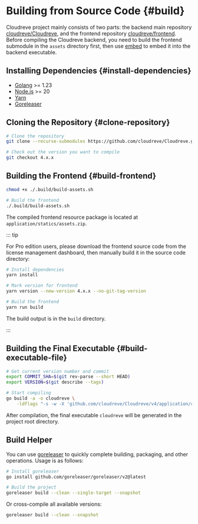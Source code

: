 # Building from Source Code {#build}

Cloudreve project mainly consists of two parts: the backend main repository [cloudreve/Cloudreve](https://github.com/cloudreve/Cloudreve), and the frontend repository [cloudreve/frontend](https://github.com/cloudreve/frontend). Before compiling the Cloudreve backend, you need to build the frontend submodule in the `assets` directory first, then use [embed](https://pkg.go.dev/embed) to embed it into the backend executable.

## Installing Dependencies {#install-dependencies}

- [Golang](https://golang.org/doc/install) >= 1.23
- [Node.js](https://nodejs.org/en/download/package-manager) >= 20
- [Yarn](https://yarnpkg.com/getting-started)
- [Goreleaser](https://goreleaser.com/install/)

## Cloning the Repository {#clone-repository}

```bash
# Clone the repository
git clone --recurse-submodules https://github.com/cloudreve/Cloudreve.git

# Check out the version you want to compile
git checkout 4.x.x
```

## Building the Frontend {#build-frontend}

```bash
chmod +x ./.build/build-assets.sh

# Build the frontend
./.build/build-assets.sh
```

The compiled frontend resource package is located at `application/statics/assets.zip`.

::: tip <Badge type="tip" text="Pro" />

For Pro edition users, please download the frontend source code from the license management dashboard, then manually build it in the source code directory:

```bash
# Install dependencies
yarn install

# Mark version for frontend
yarn version --new-version 4.x.x --no-git-tag-version

# Build the frontend
yarn run build
```

The build output is in the `build` directory.

:::

## Building the Final Executable {#build-executable-file}

```bash
# Get current version number and commit
export COMMIT_SHA=$(git rev-parse --short HEAD)
export VERSION=$(git describe --tags)

# Start compiling
go build -a -o cloudreve \
    -ldflags "-s -w -X 'github.com/cloudreve/Cloudreve/v4/application/constants.BackendVersion=$VERSION' -X 'github.com/cloudreve/Cloudreve/v4/application/constants.LastCommit=$COMMIT_SHA'"
```

After compilation, the final executable `cloudreve` will be generated in the project root directory.

## Build Helper

You can use [goreleaser](https://goreleaser.com/) to quickly complete building, packaging, and other operations. Usage is as follows:

```bash
# Install goreleaser
go install github.com/goreleaser/goreleaser/v2@latest

# Build the project
goreleaser build --clean --single-target --snapshot
```

Or cross-compile all available versions:

```bash
goreleaser build --clean --snapshot
```
